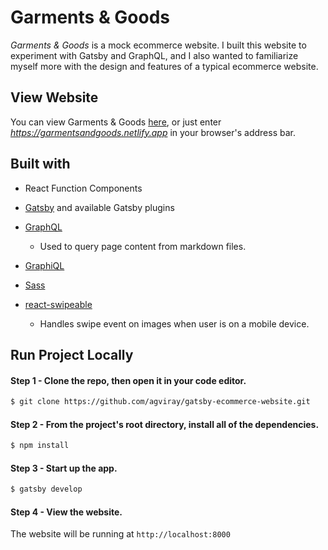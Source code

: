 # Garments & Goods

<em>Garments & Goods</em> is a mock ecommerce website. I built this website to experiment with Gatsby and GraphQL, and I also wanted to familiarize myself more with the design and features of a typical ecommerce website.

## View Website

You can view Garments & Goods [here](https://garmentsandgoods.netlify.app), or just enter <em>https://garmentsandgoods.netlify.app</em> in your browser's address bar.

## Built with

- React Function Components

- [Gatsby](https://www.gatsbyjs.com/) and available Gatsby plugins

- [GraphQL](https://graphql.org/)

  - Used to query page content from markdown files.

- [GraphiQL](https://www.gatsbyjs.com/docs/how-to/querying-data/running-queries-with-graphiql/)

- [Sass](https://sass-lang.com/)

- [react-swipeable](https://www.npmjs.com/package/react-swipeable)

  - Handles swipe event on images when user is on a mobile device.

## Run Project Locally

#### Step 1 - Clone the repo, then open it in your code editor.

```zsh
$ git clone https://github.com/agviray/gatsby-ecommerce-website.git
```

#### Step 2 - From the project's root directory, install all of the dependencies.

```zsh
$ npm install
```

#### Step 3 - Start up the app.

```zsh
$ gatsby develop
```

#### Step 4 - View the website.

The website will be running at `http://localhost:8000`
